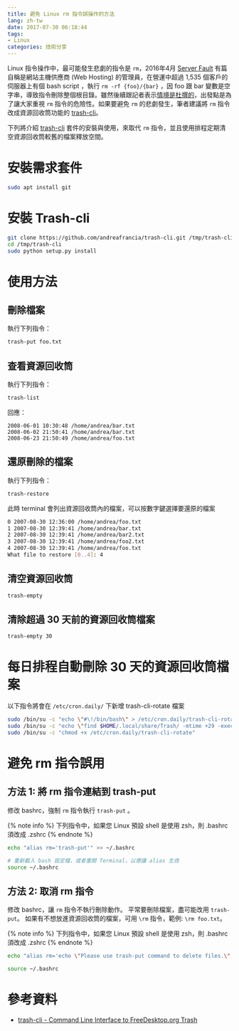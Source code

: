```yaml
---
title: 避免 Linux rm 指令誤操作的方法
lang: zh-tw
date: 2017-07-30 06:18:44
tags:
- Linux
categories: 技術分享
---
```


Linux 指令操作中，最可能發生悲劇的指令是 `rm`，2016年4月 [Server Fault](https://serverfault.com/questions/587102/monday-morning-mistake-sudo-rm-rf-no-preserve-root) 有篇自稱是網站主機供應商 (Web Hosting) 的管理員，在營運中超過 1,535 個客戶的伺服器上有個 bash script ，執行 `rm -rf {foo}/{bar}` ，因 foo 跟 bar 變數是空字串，導致指令刪除整個根目錄。雖然後續跟記者表示[情境是杜撰的](http://www.telegraph.co.uk/technology/2016/04/16/did-it-guy-really-delete-entire-company-with-wrong-bit-of-code/)，出發點是為了讓大家重視 `rm` 指令的危險性。如果要避免 `rm` 的悲劇發生，筆者建議將 `rm` 指令改成資源回收筒功能的 [trash-cli](https://github.com/andreafrancia/trash-cli)。
<!--more-->
下列將介紹 [trash-cli](https://github.com/andreafrancia/trash-cli) 套件的安裝與使用，來取代 `rm` 指令，並且使用排程定期清空資源回收筒較舊的檔案釋放空間。

# 安裝需求套件

```bash
sudo apt install git
```

# 安裝 Trash-cli

```bash
git clone https://github.com/andreafrancia/trash-cli.git /tmp/trash-cli
cd /tmp/trash-cli
sudo python setup.py install
```

# 使用方法

## 刪除檔案

執行下列指令：

```bash
trash-put foo.txt
```

## 查看資源回收筒

執行下列指令：

```bash
trash-list
```

回應：

```
2008-06-01 10:30:48 /home/andrea/bar.txt
2008-06-02 21:50:41 /home/andrea/bar.txt
2008-06-23 21:50:49 /home/andrea/foo.txt
```

## 還原刪除的檔案

執行下列指令：

```bash
trash-restore
```

此時 terminal 會列出資源回收筒內的檔案，可以按數字鍵選擇要還原的檔案

```bash
0 2007-08-30 12:36:00 /home/andrea/foo.txt
1 2007-08-30 12:39:41 /home/andrea/bar.txt
2 2007-08-30 12:39:41 /home/andrea/bar2.txt
3 2007-08-30 12:39:41 /home/andrea/foo2.txt
4 2007-08-30 12:39:41 /home/andrea/foo.txt
What file to restore [0..4]: 4
```

## 清空資源回收筒

```bash
trash-empty
```

## 清除超過 30 天前的資源回收筒檔案

```bash
trash-empty 30
```

# 每日排程自動刪除 30 天的資源回收筒檔案

以下指令將會在 `/etc/cron.daily/` 下新增 trash-cli-rotate 檔案

```bash
sudo /bin/su -c "echo \"#\!/bin/bash\" > /etc/cron.daily/trash-cli-rotate"
sudo /bin/su -c "echo \"find $HOME/.local/share/Trash/ -mtime +29 -exec \\rm -rf {} \\;\n\" >> /etc/cron.daily/trash-cli-rotate"
sudo /bin/su -c "chmod +x /etc/cron.daily/trash-cli-rotate"
```

# 避免 rm 指令誤用

## 方法 1: 將 rm 指令連結到 trash-put

修改 bashrc，強制 `rm` 指令執行 `trash-put` 。

{% note info %}
下列指令中，如果您 Linux 預設 shell 是使用 zsh，則 .bashrc 須改成 .zshrc
{% endnote %}

```bash
echo "alias rm='trash-put'" >> ~/.bashrc

# 重新載入 bash 設定檔，或者重開 Terminal，以便讓 alias 生效
source ~/.bashrc
```

## 方法 2: 取消 rm 指令

修改 bashrc，讓 `rm` 指令不執行刪除動作。
平常要刪除檔案，盡可能改用 `trash-put`。
如果有不想放進資源回收筒的檔案，可用 `\rm` 指令，範例: `\rm foo.txt`。

{% note info %}
下列指令中，如果您 Linux 預設 shell 是使用 zsh，則 .bashrc 須改成 .zshrc
{% endnote %}

```bash
echo "alias rm='echo \"Please use trash-put command to delete files.\"; false'" >> ~/.bashrc

source ~/.bashrc
```

# 參考資料

* [trash-cli - Command Line Interface to FreeDesktop.org Trash](https://github.com/andreafrancia/trash-cli#trash-cli---command-line-interface-to-freedesktoporg-trash)
